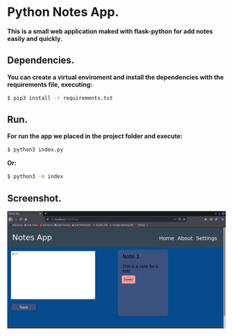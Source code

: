 # Python Notes App.

__This is a small web application maked with flask-python for add notes easily and quickly.__

## Dependencies.
__You can create a virtual enviroment and install the dependencies with the requirements file, executing:__

```bash
$ pip3 install -r requirements.txt
```

## Run.
__For run the app we placed in the project folder and execute:__

```bash
$ python3 index.py
```

__Or:__

```bash
$ python3 -m index
```

## Screenshot.
![](./doc/screenshot.png)
